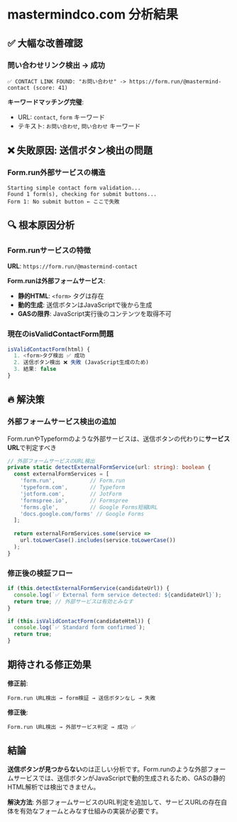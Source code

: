 # mastermindco.com 分析結果

## ✅ 大幅な改善確認

### 問い合わせリンク検出 → **成功**
```
✅ CONTACT LINK FOUND: "お問い合わせ" -> https://form.run/@mastermind-contact (score: 41)
```

**キーワードマッチング完璧**:
- URL: `contact`, `form` キーワード
- テキスト: `お問い合わせ`, `問い合わせ` キーワード

## ❌ 失敗原因: 送信ボタン検出の問題

### Form.run外部サービスの構造
```
Starting simple contact form validation...
Found 1 form(s), checking for submit buttons...
Form 1: No submit button ← ここで失敗
```

## 🔍 根本原因分析

### Form.runサービスの特徴
**URL**: `https://form.run/@mastermind-contact`

**Form.runは外部フォームサービス**:
- **静的HTML**: `<form>` タグは存在
- **動的生成**: 送信ボタンはJavaScriptで後から生成
- **GASの限界**: JavaScript実行後のコンテンツを取得不可

### 現在のisValidContactForm問題
```typescript
isValidContactForm(html) {
  1. <form>タグ検出 ✅ 成功
  2. 送信ボタン検出 ❌ 失敗 (JavaScript生成のため)
  3. 結果: false
}
```

## 🔥 解決策

### 外部フォームサービス検出の追加
Form.runやTypeformのような外部サービスは、送信ボタンの代わりに**サービスURL**で判定すべき

```typescript
// 外部フォームサービスのURL検出
private static detectExternalFormService(url: string): boolean {
  const externalFormServices = [
    'form.run',           // Form.run
    'typeform.com',       // Typeform
    'jotform.com',        // JotForm
    'formspree.io',       // Formspree
    'forms.gle',          // Google Forms短縮URL
    'docs.google.com/forms' // Google Forms
  ];
  
  return externalFormServices.some(service => 
    url.toLowerCase().includes(service.toLowerCase())
  );
}
```

### 修正後の検証フロー
```typescript
if (this.detectExternalFormService(candidateUrl)) {
  console.log(`✅ External form service detected: ${candidateUrl}`);
  return true; // 外部サービスは有効とみなす
}

if (this.isValidContactForm(candidateHtml)) {
  console.log(`✅ Standard form confirmed`);
  return true;
}
```

## 期待される修正効果

**修正前**:
```
Form.run URL検出 → form検証 → 送信ボタンなし → 失敗
```

**修正後**:
```
Form.run URL検出 → 外部サービス判定 → 成功 ✅
```

## 結論

**送信ボタンが見つからない**のは正しい分析です。Form.runのような外部フォームサービスでは、送信ボタンがJavaScriptで動的生成されるため、GASの静的HTML解析では検出できません。

**解決方法**: 外部フォームサービスのURL判定を追加して、サービスURLの存在自体を有効なフォームとみなす仕組みの実装が必要です。
